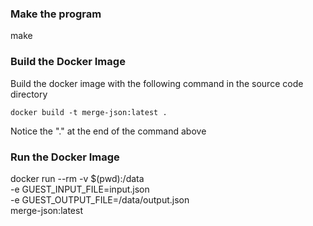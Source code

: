 ### Make the program
make

### Build the Docker Image
Build the docker image with the following command in the source code directory
```
docker build -t merge-json:latest .
```
Notice the "." at the end of the command above

### Run the Docker Image
docker run --rm -v $(pwd):/data \
-e GUEST_INPUT_FILE=input.json \
-e GUEST_OUTPUT_FILE=/data/output.json \
merge-json:latest